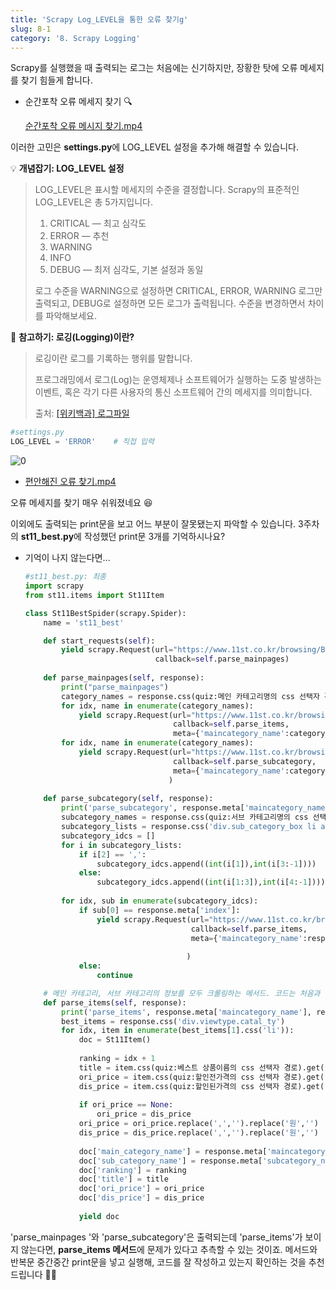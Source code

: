 ```yaml
---
title: 'Scrapy Log_LEVEL을 통한 오류 찾기g'
slug: 8-1
category: '8. Scrapy Logging'
---
```

Scrapy를 실행했을 때 출력되는 로그는 처음에는 신기하지만, 장황한 탓에 오류 메세지를 찾기 힘들게 합니다.

- 순간포착 오류 메세지 찾기 🔍

  [순간포착 오류 메시지 찾기.mp4](https://s3.us-west-2.amazonaws.com/secure.notion-static.com/0befac4c-ae57-49cd-af59-58762143a05b/%EC%88%A8%EC%9D%80_%EC%98%A4%EB%A5%98_%EC%B0%BE%EA%B8%B0.mp4?X-Amz-Algorithm=AWS4-HMAC-SHA256&X-Amz-Content-Sha256=UNSIGNED-PAYLOAD&X-Amz-Credential=AKIAT73L2G45EIPT3X45%2F20220304%2Fus-west-2%2Fs3%2Faws4_request&X-Amz-Date=20220304T185428Z&X-Amz-Expires=86400&X-Amz-Signature=94ea8cc77c298d75ffd0cad4655c1624e8fbbdc25c48aedb92bff295d4ea3ced&X-Amz-SignedHeaders=host&x-id=GetObject)

이러한 고민은 **settings.py**에 LOG_LEVEL 설정을 추가해 해결할 수 있습니다.

💡 **개념잡기: LOG_LEVEL 설정**
> LOG_LEVEL은 표시할 메세지의 수준을 결정합니다. Scrapy의 표준적인 LOG_LEVEL은 총 5가지입니다.
>
> 1. CRITICAL — 최고 심각도
> 2. ERROR — 추천
> 3. WARNING
> 4. INFO
> 5. DEBUG — 최저 심각도, 기본 설정과 동일
> 
> 로그 수준을 WARNING으로 설정하면 CRITICAL, ERROR, WARNING 로그만 출력되고, DEBUG로 설정하면 모든 로그가 출력됩니다. 수준을 변경하면서 차이를 파악해보세요.

📖 **참고하기: 로깅(Logging)이란?**
> 로깅이란 로그를 기록하는 행위를 말합니다.
> 
> 프로그래밍에서 로그(Log)는 운영체제나 소프트웨어가 실행하는 도중 발생하는 이벤트, 혹은 각기 다른 사용자의 통신 소프트웨어 간의 메세지를 의미합니다.
> 
> 출처: [[위키백과] 로그파일](https://ko.wikipedia.org/wiki/%EB%A1%9C%EA%B7%B8%ED%8C%8C%EC%9D%BC)


```python
#settings.py
LOG_LEVEL = 'ERROR'    # 직접 입력
```

![0](./scrapy/8-1/0.png)

- [편안해진 오류 찾기.mp4](https://s3.us-west-2.amazonaws.com/secure.notion-static.com/99b99a64-6a22-487a-a014-29c150485314/%ED%8E%B8%EC%95%88%ED%95%B4%EC%A7%84_%EC%98%A4%EB%A5%98_%EC%B0%BE%EA%B8%B0.mp4?X-Amz-Algorithm=AWS4-HMAC-SHA256&X-Amz-Content-Sha256=UNSIGNED-PAYLOAD&X-Amz-Credential=AKIAT73L2G45EIPT3X45%2F20220304%2Fus-west-2%2Fs3%2Faws4_request&X-Amz-Date=20220304T181907Z&X-Amz-Expires=86400&X-Amz-Signature=d184fa7eb668dd10d50e35218ba62393c62378afce39bf697d6c5d182dcff3e6&X-Amz-SignedHeaders=host&x-id=GetObject)

오류 메세지를 찾기 매우 쉬워졌네요 😆

이외에도 출력되는 print문을 보고 어느 부분이 잘못됐는지 파악할 수 있습니다. 3주차의 **st11_best.py**에 작성했던 print문 3개를 기억하시나요?

- 기억이 나지 않는다면...
  
    ```python
    #st11_best.py: 최종
    import scrapy
    from st11.items import St11Item
    
    class St11BestSpider(scrapy.Spider):
        name = 'st11_best'
    
        def start_requests(self):
            yield scrapy.Request(url="https://www.11st.co.kr/browsing/BestSeller.tmall?method=getBestSellerMain&cornerNo=0",
                                 callback=self.parse_mainpages)
            
        def parse_mainpages(self, response):
            print("parse_mainpages")
            category_names = response.css(quiz:메인 카테고리명의 css 선택자 경로).getall()
            for idx, name in enumerate(category_names):
                yield scrapy.Request(url="https://www.11st.co.kr/browsing/BestSeller.tmall?method=getBestSellerMain&cornerNo="+str(idx), 
                                     callback=self.parse_items, 
                                     meta={'maincategory_name':category_names[idx], 'subcategory_name':'All'})
            for idx, name in enumerate(category_names):
                yield scrapy.Request(url="https://www.11st.co.kr/browsing/BestSeller.tmall?method=getBestSellerMain&cornerNo="+str(idx), 
                                     callback=self.parse_subcategory, 
                                     meta={'maincategory_name':category_names[idx],'index':idx}
                                    )
        
        def parse_subcategory(self, response):
            print('parse_subcategory', response.meta['maincategory_name'])        
            subcategory_names = response.css(quiz:서브 카테고리명의 css 선택자 경로).getall()
            subcategory_lists = response.css('div.sub_category_box li a::attr("onclick")').re('\(.*\)')
            subcategory_idcs = []
            for i in subcategory_lists:
                if i[2] == ',':
                    subcategory_idcs.append((int(i[1]),int(i[3:-1])))
                else:
                    subcategory_idcs.append((int(i[1:3]),int(i[4:-1])))
            
            for idx, sub in enumerate(subcategory_idcs):
                if sub[0] == response.meta['index']:
                    yield scrapy.Request(url="https://www.11st.co.kr/browsing/BestSeller.tmall?method=getBestSellerMain&cornerNo=" + str(sub[0]) + "&dispCtgrNo=" + str(sub[1]), 
                                         callback=self.parse_items,
                                         meta={'maincategory_name':response.meta['maincategory_name'], 
                                                                          'subcategory_name':subcategory_names[idx]}
                                        )
                else:
                    continue
    
        # 메인 카테고리, 서브 카테고리의 정보를 모두 크롤링하는 메서드. 코드는 처음과 동일
        def parse_items(self, response):
            print('parse_items', response.meta['maincategory_name'], response.meta['subcategory_name'])
            best_items = response.css('div.viewtype.catal_ty')
            for idx, item in enumerate(best_items[1].css('li')):
                doc = St11Item()
                
                ranking = idx + 1
                title = item.css(quiz:베스트 상품이름의 css 선택자 경로).get().strip()
                ori_price = item.css(quiz:할인전가격의 css 선택자 경로).get()
                dis_price = item.css(quiz:할인된가격의 css 선택자 경로).get()
                
                if ori_price == None:
                    ori_price = dis_price
                ori_price = ori_price.replace(',','').replace('원','')
                dis_price = dis_price.replace(',','').replace('원','')
                
                doc['main_category_name'] = response.meta['maincategory_name']
                doc['sub_category_name'] = response.meta['subcategory_name']
                doc['ranking'] = ranking
                doc['title'] = title
                doc['ori_price'] = ori_price
                doc['dis_price'] = dis_price
         
                yield doc
    ```
    

'parse_mainpages '와 'parse_subcategory'은 출력되는데 'parse_items'가 보이지 않는다면, **parse_items 메서드**에 문제가 있다고 추측할 수 있는 것이죠. 메서드와 반복문 중간중간 print문을 넣고 실행해, 코드를 잘 작성하고 있는지 확인하는 것을 추천드립니다 👨‍🔧
